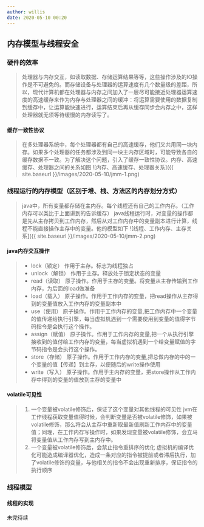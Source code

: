```yaml
---
author: willis
date: 2020-05-10 00:20
---
```

## 内存模型与线程安全

### 硬件的效率
>处理器与内存交互，如读取数据、存储运算结果等等，这些操作涉及的IO操作是不可避免的。而存储设备与处理器的运算速度有几个数量级的差距，所以，现代计算机都在处理器与内存之间加入了一层尽可能接近处理器运算速度的高速缓存来作为内存与处理器之间的缓冲：将运算需要使用的数据复制到缓存中，让运算能快速进行，运算结束后再从缓存同步会内存之中，这样处理器就无须等待缓慢的内存读写了。

#### 缓存一致性协议
>在多处理器系统中，每个处理器都有自己的高速缓存，他们又共用同一块内存。如果多个处理器的任务都涉及到同一块主内存区域时，可能导致各自的缓存数据不一致。为了解决这个问题，引入了缓存一致性协议。内存、高速缓存、处理器之间的关系如图
![内存、高速缓存、处理器关系]({{ site.baseurl }}/images/2020-05-10/jmm-1.png)

### 线程运行的内存模型（区别于堆、栈、方法区的内存划分方式）
>java中，所有变量都存储在主内存。每个线程还有自己的工作内存。（工作内存可以类比于上面讲到的告诉缓存）
>java线程运行时，对变量的操作都是先从主存拷贝到工作内存，然后从对工作内存中的变量副本进行计算，线程不能直接操作主存中的变量。他的模型如下
![线程、工作内存、主存关系]({{ site.baseurl }}/images/2020-05-10/jmm-2.png)

#### java内存交互操作
>- lock（锁定）
>作用于主存。标志为线程独占
>- unlock（解锁）
>作用于主存。释放处于锁定状态的变量
>- read（读取）
>原子操作。作用于主存的变量。将变量从主存传输到工作内存，为后面的load做准备
>- load（载入）
>原子操作。作用于工作内存的变量，把read操作从主存得到的变量值放入工作内存的变量副本中
>- use（使用）
>原子操作。作用于工作内存的变量,把工作内存中一个变量的值传递给执行引擎，每当虚拟机遇到一个需要使用到变量的值得字节码指令是会执行这个操作。
>- assign（赋值）
>原子操作。作用于工作内存的变量,把一个从执行引擎接收到的值付给工作内存的变量，每当虚拟机遇到一个给变量赋值的字节码指令是会执行这个操作。
>- store（存储）
>原子操作。作用于工作内存的变量,把总做内存的中的一个变量的值【传递】到主存，以便随后的write操作使用
>- write（写入）
>原子操作。作用于主内存的变量，把store操作从工作内存中得到的变量的值放到主存的变量中

#### volatile可见性
>1. 一个变量被volatile修饰后，保证了这个变量对其他线程的可见性
>jvm在工作线程获取变量值得时候，会判断变量是否被volatile修饰，如果被volatile修饰，那么将会从主存中重新取最新值刷新工作内存中的变量值；同理，在工作内存写操作时，如果发现变量被volatile修饰，会立马将变量值从工作内存写到主内存中。
>2. 一个变量被volatile修饰后，会禁止指令重排序的优化
>虚拟机的编译优化可能造成编译器优化，造成一条对应的指令被提前或者滞后执行，加了volatile修饰的变量，与他相关的指令不会出现重新排序，保证指令的执行顺序

### 线程模型
#### 线程的实现
未完待续